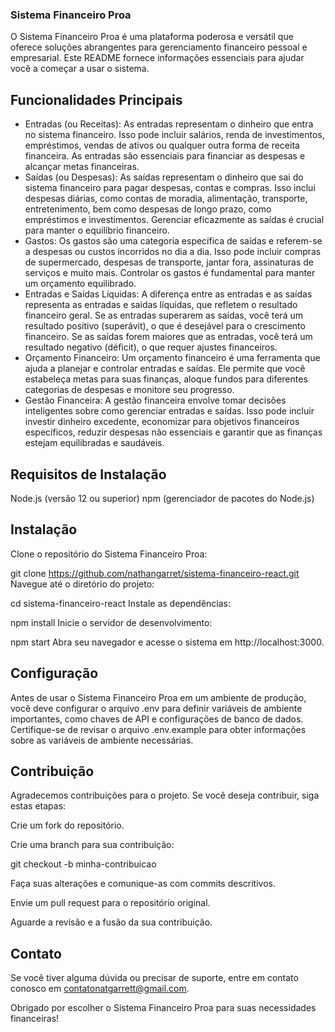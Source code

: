 ### Sistema Financeiro Proa

O Sistema Financeiro Proa é uma plataforma poderosa e versátil que oferece soluções abrangentes para gerenciamento financeiro pessoal e empresarial. Este README fornece informações essenciais para ajudar você a começar a usar o sistema.

## Funcionalidades Principais
- Entradas (ou Receitas): As entradas representam o dinheiro que entra no sistema financeiro. Isso pode incluir salários, renda de investimentos, empréstimos, vendas de ativos ou qualquer outra forma de receita financeira. As entradas são essenciais para financiar as despesas e alcançar metas financeiras.
- Saídas (ou Despesas): As saídas representam o dinheiro que sai do sistema financeiro para pagar despesas, contas e compras. Isso inclui despesas diárias, como contas de moradia, alimentação, transporte, entretenimento, bem como despesas de longo prazo, como empréstimos e investimentos. Gerenciar eficazmente as saídas é crucial para manter o equilíbrio financeiro.
- Gastos: Os gastos são uma categoria específica de saídas e referem-se a despesas ou custos incorridos no dia a dia. Isso pode incluir compras de supermercado, despesas de transporte, jantar fora, assinaturas de serviços e muito mais. Controlar os gastos é fundamental para manter um orçamento equilibrado.
- Entradas e Saídas Líquidas: A diferença entre as entradas e as saídas representa as entradas e saídas líquidas, que refletem o resultado financeiro geral. Se as entradas superarem as saídas, você terá um resultado positivo (superávit), o que é desejável para o crescimento financeiro. Se as saídas forem maiores que as entradas, você terá um resultado negativo (déficit), o que requer ajustes financeiros.
- Orçamento Financeiro: Um orçamento financeiro é uma ferramenta que ajuda a planejar e controlar entradas e saídas. Ele permite que você estabeleça metas para suas finanças, aloque fundos para diferentes categorias de despesas e monitore seu progresso.
- Gestão Financeira: A gestão financeira envolve tomar decisões inteligentes sobre como gerenciar entradas e saídas. Isso pode incluir investir dinheiro excedente, economizar para objetivos financeiros específicos, reduzir despesas não essenciais e garantir que as finanças estejam equilibradas e saudáveis.

## Requisitos de Instalação

Node.js (versão 12 ou superior)
npm (gerenciador de pacotes do Node.js)

## Instalação
Clone o repositório do Sistema Financeiro Proa:

git clone https://github.com/nathangarret/sistema-financeiro-react.git
Navegue até o diretório do projeto:

cd sistema-financeiro-react
Instale as dependências:

npm install
Inicie o servidor de desenvolvimento:

npm start
Abra seu navegador e acesse o sistema em http://localhost:3000.

## Configuração
Antes de usar o Sistema Financeiro Proa em um ambiente de produção, você deve configurar o arquivo .env para definir variáveis de ambiente importantes, como chaves de API e configurações de banco de dados. Certifique-se de revisar o arquivo .env.example para obter informações sobre as variáveis de ambiente necessárias.

## Contribuição
Agradecemos contribuições para o projeto. Se você deseja contribuir, siga estas etapas:

Crie um fork do repositório.

Crie uma branch para sua contribuição:

git checkout -b minha-contribuicao

Faça suas alterações e comunique-as com commits descritivos.

Envie um pull request para o repositório original.

Aguarde a revisão e a fusão da sua contribuição.

## Contato
Se você tiver alguma dúvida ou precisar de suporte, entre em contato conosco em contatonatgarrett@gmail.com.

Obrigado por escolher o Sistema Financeiro Proa para suas necessidades financeiras!
